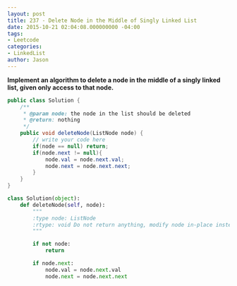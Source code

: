 ```yaml
---
layout: post
title: 237 - Delete Node in the Middle of Singly Linked List
date: 2015-10-21 02:04:08.000000000 -04:00
tags:
- Leetcode
categories:
- LinkedList
author: Jason
---
```

**Implement an algorithm to delete a node in the middle of a singly linked list, given only access to that node.**


``` java
public class Solution {
    /**
     * @param node: the node in the list should be deleted
     * @return: nothing
     */
    public void deleteNode(ListNode node) {
        // write your code here
        if(node == null) return;
        if(node.next != null){
            node.val = node.next.val;
            node.next = node.next.next;
        }
    }
}
```

``` python
class Solution(object):
    def deleteNode(self, node):
        """
        :type node: ListNode
        :rtype: void Do not return anything, modify node in-place instead.
        """

        if not node:
            return

        if node.next:
            node.val = node.next.val
            node.next = node.next.next
```
